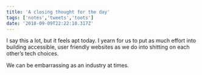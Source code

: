 ```yaml
---
title: 'A closing thought for the day'
tags: ['notes','tweets','toots']
date: '2018-09-09T22:22:10.317Z'
---
```


I say this a lot, but it feels apt today. I yearn for us to put as much effort into building accessible, user friendly websites as we do into shitting on each other’s tech choices.

We can be embarrassing as an industry at times.
